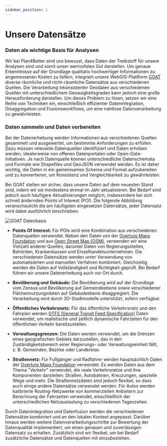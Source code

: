 ```yaml
---
sidebar_position: 1
---
```


# Unsere Datensätze


### Daten als wichtige Basis für Analysen

Wir bei Plan4Better sind uns bewusst, dass Daten der Treibstoff für unsere Analysen sind und somit unser wertvollstes Gut darstellen. Um genaue Erkenntnisse auf der Grundlage qualitativ hochwertiger Informationen zu angemessenen Kosten zu liefern, integriert unsere WebGIS-Plattform [GOAT](https://goat.plan4better.de/login) diverse räumliche und nicht-räumliche Datensätze aus verschiedenen Quellen. Die Verarbeitung inkonsistenter Geodaten aus verschiedenen Quellen mit unterschiedlichem Genauigkeitsgraden kann jedoch eine große Herausforderung darstellen. Um dieses Problem zu lösen, setzen wir eine Reihe von Techniken ein, einschließlich effizienter Datenintegration, Disaggregation und Fusionsworkflows, um eine nahtlose Datenverarbeitung zu gewährleisten.


### Daten sammeln und Daten vorbereiten 

Bei der Datenerhebung werden Informationen aus verschiedenen Quellen gesammelt und ausgewertet, um bestimmte Anforderungen zu erfüllen. Dazu müssen relevante Datenquellen identifiziert und Daten erhoben werden, idealerweise von offenen Datenportalen oder Open-Data-Initiativen. Je nach Datenquelle können unterschiedliche Datenschemata und Formate wie Shapefiles und GeoJSON verwendet werden. Es ist daher wichtig, die Daten in ein gemeinsames Schema und Format aufzubereiten und zu konvertieren, um Konsistenz und Vergleichbarkeit zu gewährleisten.

Bei GOAT stellen wir sicher, dass unsere Daten auf dem neuesten Stand sind, indem wir sie mindestens einmal im Jahr aktualisieren. Bei Bedarf sind jedoch auch häufigere Aktualisierungen möglich, insbesondere bei sich schnell ändernden Points of Interest (POI). Die folgende Abbildung veranschaulicht die am häufigsten eingesetzen Datensätze, jeder Datensatz wird dabei ausführlich beschrieben.

![GOAT Datenbasis](/img/data/data_basis/original_files/data_en_blue.png "GOAT Datenbasis")

- **Points Of Interest:** Für POIs wird eine Kombination aus verschiedenen Datenquellen verwendet. Neben den Daten von der [Overture Maps Foundation](https://overturemaps.org/) und aus [Open Street Map (OSM)](https://wiki.openstreetmap.org/), verwenden wir eine Vielzahl anderer Quellen, darunter Daten von Regierungsstellen, Behörden, Krankenkassen und Einzelhandelsunternehmen. Die verschiedenen Datensätze werden unter Verwendung von automatisierten und manuellen Verfahren kombiniert. Gleichzeitig werden die Daten auf Vollständigkeit und Richtigkeit geprüft. Bei Bedarf führen wir unsere Datenerhebung auch vor Ort durch. 

- **Bevölkerung und Gebäude:** Die Bevölkerung wird auf der Grundlage vom Zensus und Bevölkerung auf Gemeindeebene sowie verschiedener Flächennutzungsdaten auf Gebäudeebene disaggregiert. Die Verarbeitung wird durch 3D-Stadtmodelle unterstützt, sofern verfügbar.

- **Öffentliches Verkehrsnetz:** Für das öffentliche Verkehrsnetz und den Fahrplan werden [GTFS (General Transit Feed Specification)](https://gtfs.org/) Daten verwendet, um realistische und zeitlich dynamische Fahrzeiten für den öffentlichen Verkehr bereitzustellen. 

- **Verwaltungsgrenzen:** Die Daten werden verwendet, um die Grenzen eines geografischen Gebiets darzustellen, das in den Zuständigkeitsbereich einer Regierungs- oder Verwaltungseinheit fällt, z. B. Gemeinden, Bezirke oder Landkreise.

- **Straßennetz:** Für Fußgänger und Radfahrer werden hauptsächlich Daten der [Overture Maps Foundation](https://overturemaps.org/) verwendet. Es werden Daten aus dem Thema "Verkehr" verwendet, die reale Verkehrsnetze und ihre Komponenten darstellen: Straßen, Autobahnen, Kreuzungen, spezielle Wege und mehr. Die Straßennetzdaten sind jedoch flexibel, so dass auch einige andere Datensätze verwendet werden. Für Autos werden kalibrierte Routing-Netzwerke von kommerziellen Anbietern zur Berechnung der Fahrzeiten verwendet, einschließlich der unterschiedlichen Netzauslastung zu verschiedenen Tageszeiten.

Durch Datenintegration und Datenfusion werden die verschiedenen Datensätze kombiniert und an den lokalen Kontext angepasst. Darüber hinaus werden weitere Datenverarbeitungsschritte zur Bewertung der Datenqualität implementiert, um einen genauen und zuverlässigen Datensatz zu erhalten. Zusätzlich sind wir flexibel, um bei Bedarf zusätzliche Datensätze und Datenquellen mit einzubeziehen.
